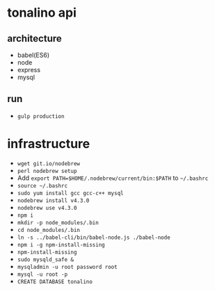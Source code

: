 # tonalino api

## architecture
- babel(ES6)
- node
- express
- mysql

## run
- `gulp production`

# infrastructure
- `wget git.io/nodebrew`
- `perl nodebrew setup`
- Add `export PATH=$HOME/.nodebrew/current/bin:$PATH` to `~/.bashrc`
- `source ~/.bashrc`
- `sudo yum install gcc gcc-c++ mysql`
- `nodebrew install v4.3.0`
- `nodebrew use v4.3.0`
- `npm i`
- `mkdir -p node_modules/.bin`
- `cd node_modules/.bin`
- `ln -s ../babel-cli/bin/babel-node.js ./babel-node`
- `npm i -g npm-install-missing`
- `npm-install-missing`
- `sudo mysqld_safe &`
- `mysqladmin -u root password root`
- `mysql -u root -p`
- `CREATE DATABASE tonalino`
